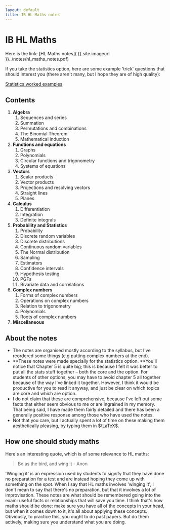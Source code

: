 ```yaml
---
layout: default
title: IB HL Maths notes
---
```


# IB HL Maths

Here is the link: [HL Maths notes]( {{ site.imageurl }}../notes/hl_maths_notes.pdf)

If you take the statistics option, here are some example 'trick' questions that should interest you (there aren't many, but I hope they are of high quality):

[Statistics worked examples](https://reasonabledeviations.files.wordpress.com/2016/02/statistics-worked-examples.pdf)

## Contents

1.  **Algebra**
    1.  Sequences and series
    2.  Summation
    3.  Permutations and combinations
    4.  The Binomial Theorem
    5.  Mathematical induction
2.  **Functions and equations**
    1.  Graphs
    2.  Polynomials
    3.  Circular functions and trigonometry
    4.  Systems of equations
3.  **Vectors**
    1.  Scalar products
    2.  Vector products
    3.  Projections and resolving vectors
    4.  Straight lines
    5.  Planes
4.  **Calculus**
    1.  Differentiation
    2.  Integration
    3.  Definite integrals
5.  **Probability and Statistics**
    1.  Probability
    2.  Discrete random variables
    3.  Discrete distributions
    4.  Continuous random variables
    5.  The Normal distribution
    6.  Sampling
    7.  Estimators
    8.  Confidence intervals
    9.  Hypothesis testing
    10.  PGFs
    11.  Bivariate data and correlations
6.  **Complex numbers**
    1.  Forms of complex numbers
    2.  Operations on complex numbers
    3.  Relation to trigonometry
    4.  Polynomials
    5.  Roots of complex numbers
7.  **Miscellaneous**

## About the notes

*   The notes are organised mostly according to the syllabus, but I've reordered some things (e.g putting complex numbers at the end).
*   **These notes were made specially for the statistics option. **You'll notice that Chapter 5 is quite big; this is because I felt it was better to put all the stats stuff together – both the core and the option. For students of other options, you may have to avoid chapter 5 all together because of the way I've linked it together. However, I think it would be productive for you to read it anyway, and just be clear on which topics are core and which are option.
*   I do not claim that these are comprehensive, because I've left out some facts that either seem obvious to me or are ingrained in my memory. That being said, I have made them fairly detailed and there has been a generally positive response among those who have used the notes.
*   Not that you care, but I actually spent a lot of time on these making them aesthetically pleasing, by typing them in $\LaTeX$.

## How one should study maths

Here's an interesting quote, which is of some relevance to HL maths:

> Be as the bird, and wing it - Anon

'Winging it' is an expression used by students to signify that they have done no preparation for a test and are instead hoping they come up with something on the spot. When I say that HL maths involves 'winging it', I don't mean to say that there's no preparation, but that it involves a lot of improvisation. These notes are what should be remembered going into the exam: useful facts or relationships that will save you time. I think that's how maths should be done: make sure you have all of the concepts in your head, but when it comes down to it, it's all about applying these concepts. Obviously, to practice this, you ought to do past papers. But do them actively, making sure you understand what you are doing.
